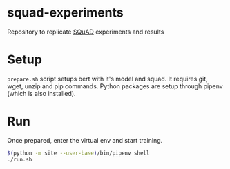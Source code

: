 # squad-experiments
Repository to replicate [SQuAD](https://rajpurkar.github.io/SQuAD-explorer/) experiments and results

# Setup
`prepare.sh` script setups bert with it's model and squad. It requires git, wget, unzip and pip commands. Python packages are setup through pipenv (which is also installed).

# Run
Once prepared, enter the virtual env and start training.

```bash
$(python -m site --user-base)/bin/pipenv shell
./run.sh
```
